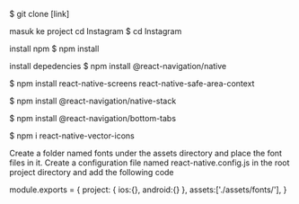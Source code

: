  $ git clone [link]
 
 masuk ke project cd Instagram 
$ cd Instagram
 
 install npm
$ npm install

install depedencies
$ npm install @react-navigation/native

$ npm install react-native-screens react-native-safe-area-context

$ npm install @react-navigation/native-stack

$ npm install @react-navigation/bottom-tabs

$ npm i react-native-vector-icons

Create a folder named fonts under the assets directory and place the font files in it.
Create a configuration file named react-native.config.js in the root project directory and add the following code
   
 module.exports = {
      project: {
          ios:{},
          android:{}
      },
      assets:['./assets/fonts/'],
  }

